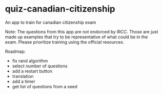 # quiz-canadian-citizenship
An app to train for canadian citizenship exam

Note: The questions from this app are not endorced by IRCC. Those are just made up examples that try to be representative of what could be in the exam. Please prioritize training using the official resources.

Roadmap:
- fix rand algorithm
- select number of questions
- add a restart button
- translation
- add a timer
- get list of questions from a seed